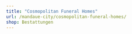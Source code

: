 ```yaml
---
title: "Cosmopolitan Funeral Homes"
url: /mandaue-city/cosmopolitan-funeral-homes/
shop: Bestattungen
---
```

